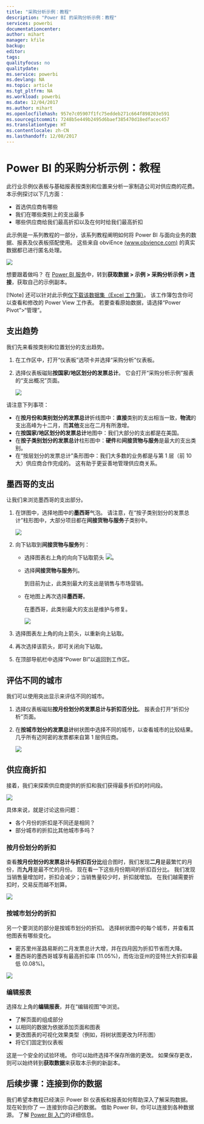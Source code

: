 ```yaml
---
title: "采购分析示例：教程"
description: "Power BI 的采购分析示例：教程"
services: powerbi
documentationcenter: 
author: mihart
manager: kfile
backup: 
editor: 
tags: 
qualityfocus: no
qualitydate: 
ms.service: powerbi
ms.devlang: NA
ms.topic: article
ms.tgt_pltfrm: NA
ms.workload: powerbi
ms.date: 12/04/2017
ms.author: mihart
ms.openlocfilehash: 957e7c05907f1fc75eddeb271c664f898203e591
ms.sourcegitcommit: 7248b5e449b2495d6baef385470d18edfacec457
ms.translationtype: HT
ms.contentlocale: zh-CN
ms.lasthandoff: 12/08/2017
---
```

# <a name="procurement-analysis-sample-for-power-bi-take-a-tour"></a>Power BI 的采购分析示例：教程
此行业示例仪表板与基础报表按类别和位置来分析一家制造公司对供应商的花费。 本示例探讨以下几方面：

* 首选供应商有哪些
* 我们在哪些类别上的支出最多
* 哪些供应商给我们最高折扣以及在何时给我们最高折扣

此示例是一系列教程的一部分，该系列教程阐明如何将 Power BI 与面向业务的数据、报表及仪表板搭配使用。 这些来自 obviEnce [(www.obvience.com)](http://www.obvience.com/) 的真实数据都已进行匿名处理。

![](media/sample-procurement/procurement1.png)

想要跟着做吗？ 在 [Power BI 服务](https://powerbi.com)中，转到**获取数据 > 示例 > 采购分析示例 > 连接**，获取自己的示例副本。

[!Note] 还可以针对此示例[仅下载该数据集（Excel 工作簿）](http://go.microsoft.com/fwlink/?LinkId=529784)。 该工作簿包含你可以查看和修改的 Power View 工作表。 若要查看原始数据，请选择“Power Pivot”>“管理”。

## <a name="spending-trends"></a>支出趋势
我们先来看按类别和位置划分的支出趋势。  

1. 在工作区中，打开“仪表板”选项卡并选择“采购分析”仪表板。
2. 选择仪表板磁贴**按国家/地区划分的发票总计**。 它会打开“采购分析示例”报表的“支出概况”页面。
   
    ![](media/sample-procurement/procurement2.png)

请注意下列事项：

* 在**按月份和类别划分的发票总计**折线图中：**直接**类别的支出相当一致，**物流**的支出高峰为十二月，而**其他**支出在二月有所激增。
* 在**按国家/地区划分的发票总计**地图中：我们大部分的支出都是在美国。
* 在**按子类别划分的发票总计**柱形图中：**硬件**和**间接货物与服务**是最大的支出类别。
* 在“按层划分的发票总计”条形图中：我们大多数的业务都是与第 1 层（前 10 大）供应商合作完成的。 这有助于更妥善地管理供应商关系。

## <a name="spending-in-mexico"></a>墨西哥的支出
让我们来浏览墨西哥的支出部分。

1. 在饼图中，选择地图中的**墨西哥**气泡。 请注意，在“按子类别划分的发票总计”柱形图中，大部分项目都在**间接货物与服务**子类别中。
   
   ![](media/sample-procurement/pbi_procsample_spendmexico.png)
2. 向下钻取到**间接货物与服务**列：
   
   * 选择图表右上角的向向下钻取箭头 ![](media/sample-procurement/pbi_drilldown_icon.png)。
   * 选择**间接货物与服务**列。
     
      到目前为止，此类别最大的支出是销售与市场营销。
   * 在地图上再次选择**墨西哥**。
     
      在墨西哥，此类别最大的支出是维护与修复。
     
      ![](media/sample-procurement/pbi_procsample_drill_mexico.png)
3. 选择图表左上角的向上箭头，以重新向上钻取。
4. 再次选择该箭头，即可关闭向下钻取。  
5. 在顶部导航栏中选择“Power BI”以返回到工作区。

## <a name="evaluate-different-cities"></a>评估不同的城市
我们可以使用突出显示来评估不同的城市。

1. 选择仪表板磁贴**按月份划分的发票总计与折扣百分比**。 报表会打开“折扣分析”页面。
2. 在**按城市划分的发票总计**树状图中选择不同的城市，以查看城市的比较结果。 几乎所有迈阿密的发票都来自第 1 层供应商。
   
   ![](media/sample-procurement/pbi_procsample_miamitreemap2.png)

## <a name="vendor-discounts"></a>供应商折扣
接着，我们来探索供应商提供的折扣和我们获得最多折扣的时间段。 

![](media/sample-procurement/procurement4.png)

具体来说，就是讨论这些问题：

* 各个月份的折扣是不同还是相同？
* 部分城市的折扣比其他城市多吗？

### <a name="discount-by-month"></a>按月份划分的折扣
查看**按月份划分的发票总计与折扣百分比**组合图时，我们发现**二月**是最繁忙的月份，而**九月**是最不忙的月份。 现在看一下这些月份期间的折扣百分比。
我们发现当销售量增加时，折扣会减少；当销售量较少时，折扣就增加。 在我们越需要折扣时，交易反而越不划算。

![](media/sample-procurement/procurement5.png)

### <a name="discount-by-city"></a>按城市划分的折扣
另一个要浏览的部分是按城市划分的折扣。 选择树状图中的每个城市，并查看其他图表有哪些变化。 

* 密苏里州圣路易斯的二月发票总计大增，并在四月因为折扣节省而大降。
* 墨西哥的墨西哥城享有最高折扣率 (11.05%)，而佐治亚州的亚特兰大折扣率最低 (0.08%)。

![](media/sample-procurement/procurement6.png)

### <a name="edit-the-report"></a>编辑报表
选择左上角的**编辑报表**，并在“编辑视图”中浏览。

* 了解页面的组成部分
* 以相同的数据为依据添加页面和图表
* 更改图表的可视化效果类型（例如，将树状图更改为环形图）
* 将它们固定到仪表板

这是一个安全的试验环境。 你可以始终选择不保存所做的更改。 如果保存更改，则可以始终转到**获取数据**来获取本示例的新副本。

## <a name="next-steps-connect-to-your-data"></a>后续步骤：连接到你的数据
我们希望本教程已经演示 Power BI 仪表板和报表如何帮助深入了解采购数据。 现在轮到你了 — 连接到你自己的数据。 借助 Power BI，你可以连接到各种数据源。 了解 [Power BI 入门](service-get-started.md)的详细信息。

